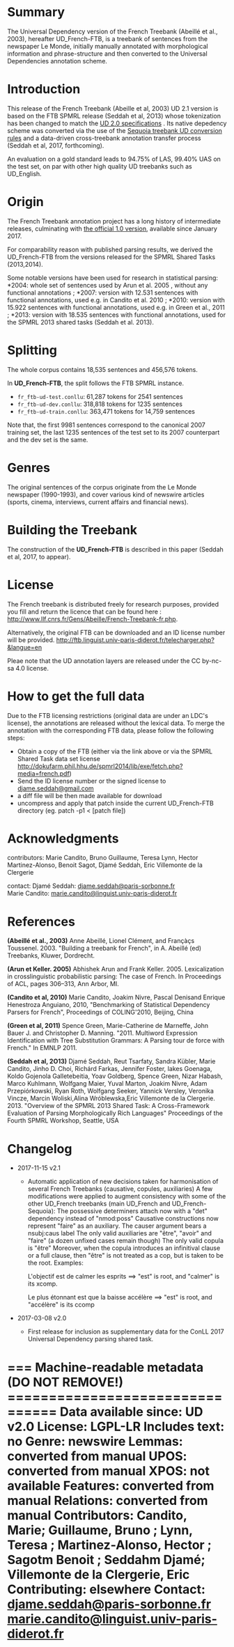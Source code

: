 # Summary
The Universal Dependency version of the French Treebank (Abeillé et al., 2003), hereafter UD_French-FTB, is a treebank of sentences from the newspaper Le Monde, initially manually annotated with morphological information and phrase-structure and then converted to the Universal Dependencies annotation scheme. 

# Introduction
This release of the French Treebank (Abeille et al, 2003) UD 2.1 version is based on the FTB SPMRL release (Seddah et al, 2O13)
whose tokenization has been changed to match the [UD 2.0 specifications](http://universaldependencies.org/u/overview/tokenization.html) . Its native depedency scheme was converted via the use of the [Sequoia treebank UD conversion rules](https://gitlab.inria.fr/grew/SSQ_UD) and a data-driven cross-treebank annotation transfer process (Seddah et al, 2017, forthcoming).

An evaluation on a gold standard leads to 94.75% of LAS, 99.40% UAS on the test set, on par with other high quality UD treebanks such as UD_English.


# Origin
The French Treebank annotation project has a long history of intermediate releases, culminating with [the official 1.0 version](http://ftb.linguist.univ-paris-diderot.fr/index.php?langue=en), available since January 2017.

For comparability reason with published parsing results, we derived the UD_French-FTB from the versions released for the SPMRL Shared Tasks (2013,2014).

Some notable versions have been used for research in  statistical parsing:
*2004: whole set of sentences used by Arun et al. 2005 , without any functional annotations ;
*2007: version with 12.531 sentences with functional annotations, used e.g. in Candito et al. 2010 ;
*2010: version with 15.922 sentences with functional annotations, used e.g. in Green et al., 2011 ;
*2013: version with 18.535 sentences with functional annotations, used for the SPMRL 2013 shared tasks (Seddah et al. 2013).

# Splitting
The whole corpus contains 18,535 sentences and 456,576 tokens.

In **UD_French-FTB**, the split follows the FTB SPMRL instance.
 * `fr_ftb-ud-test.conllu`: 61,287 tokens for 2541 sentences
 * `fr_ftb-ud-dev.conllu`: 318,818 tokens for 1235 sentences
 * `fr_ftb-ud-train.conllu`: 363,471 tokens for 14,759 sentences

Note that, the first 9981 sentences correspond to the canonical 2007 training set,  the last 1235 sentences of the test set to its 2007 counterpart and the dev set is the same.


# Genres
The original sentences of the corpus originate from the Le Monde newspaper (1990-1993), and cover various kind of newswire articles (sports, cinema, interviews, current affairs and financial news).


# Building the Treebank
The construction of the **UD_French-FTB** is described in this paper (Seddah et al, 2017, to appear).

# License
The French treebank is distributed freely for research purposes, provided you fill and return the licence
that can be found here : http://www.llf.cnrs.fr/Gens/Abeille/French-Treebank-fr.php.

Alternatively, the original FTB can be downloaded and an ID license number will be provided.
http://ftb.linguist.univ-paris-diderot.fr/telecharger.php?&langue=en

Pleae note that the UD annotation layers are released under the CC by-nc-sa 4.0 license.

# How to get the full data
Due to the FTB licensing restrictions (original data are under an LDC's license), the annotations are released without the lexical data. To merge the annotation with the corresponding FTB data, please follow the following steps:

- Obtain a copy of the FTB (either via the link above or via the SPMRL Shared Task data set license http://dokufarm.phil.hhu.de/spmrl2014/lib/exe/fetch.php?media=french.pdf)
- Send the ID license number or the signed license to djame.seddah@gmail.com 
- a diff file will be then made available for download
- uncompress and apply that patch inside the current UD_French-FTB directory (eg. patch -p1 < [patch file])


# Acknowledgments

contributors:
Marie Candito, Bruno Guillaume, Teresa Lynn, Hector Martinez-Alonso, Benoit Sagot, Djamé Seddah, Eric Villemonte de la Clergerie

contact: 
Djamé Seddah: djame.seddah@paris-sorbonne.fr  
Marie Candito: marie.candito@linguist.univ-paris-diderot.fr

# References
**(Abeillé et al., 2003)**  Anne Abeillé, Lionel Clément, and Françàçs Toussenel. 2003. "Building a treebank for French", in A. Abeillé (ed) Treebanks, Kluwer, Dordrecht. 

**(Arun et Keller. 2005)** Abhishek Arun and Frank Keller. 2005. Lexicalization in crosslinguistic probabilistic parsing: The case of French. In Proceedings of ACL, pages 306–313, Ann Arbor, MI.

**(Candito et al, 2010)** Marie Candito, Joakim Nivre, Pascal Denisand Enrique Henestroza Anguiano, 2010,  "Benchmarking of Statistical Dependency Parsers for French", Proceedings of COLING'2010, Beijing, China

**(Green et al, 2011)** Spence Green, Marie-Catherine de Marneffe, John Bauer J. and Christopher D. Manning. "2011. Multiword Expression Identification with Tree Substitution Grammars: A Parsing tour de force with French." In EMNLP 2011.

**(Seddah et al, 2O13)** Djamé Seddah, Reut Tsarfaty, Sandra Kübler, Marie Candito, Jinho D. Choi, Richárd Farkas, Jennifer Foster, Iakes Goenaga, Koldo Gojenola Galletebeitia, Yoav Goldberg, Spence Green, Nizar Habash, Marco Kuhlmann, Wolfgang Maier, Yuval Marton, Joakim Nivre, Adam Przepiórkowski, Ryan Roth, Wolfgang Seeker, Yannick Versley, Veronika Vincze, Marcin Woliski,Alina Wróblewska,Eric Villemonte de la Clergerie. 2013. "Overview of the SPMRL 2013 Shared Task: A Cross-Framework Evaluation of Parsing Morphologically Rich Languages" Proceedings of the Fourth SPMRL Workshop, Seattle, USA



# Changelog

* 2017-11-15 v2.1
  * Automatic application of new decisions taken for harmonisation of several French Treebanks (causative, copules, auxiliaries)
  A few modifications were applied to augment consistency with some of the other UD_French treebanks (main UD_French and UD_French-Sequoia):
  The possessive determiners attach now with a "det" dependency instead of "nmod:poss"
  Causative constructions now represent "faire" as an auxiliary.
  The causer argument bears a nsubj:caus label
  The only valid auxiliaries are "être", "avoir" and "faire" (a dozen unfixed cases remain though)
  The only valid copula is "être"
  Moreover, when the copula introduces an infinitival clause or a full clause, then "être" is not treated as a cop, but is taken to be the root.
  Examples:
  
      L'objectif est de calmer les esprits ==>  "est" is root, and "calmer" is its xcomp.
      
      Le plus étonnant est que la baisse accélère ==> "est" is root, and "accélère" is its ccomp
      
* 2017-03-08 v2.0
  * First release for inclusion as supplementary data for the ConLL 2017 Universal Dependency parsing shared task.


=== Machine-readable metadata (DO NOT REMOVE!) ================================
Data available since: UD v2.0
License: LGPL-LR
Includes text: no
Genre: newswire
Lemmas: converted from manual
UPOS: converted from manual
XPOS: not available
Features: converted from manual
Relations: converted from manual
Contributors: Candito, Marie; Guillaume, Bruno ; Lynn, Teresa ; Martinez-Alonso, Hector ; Sagotm Benoit ; Seddahm Djamé;  Villemonte de la Clergerie, Eric
Contributing: elsewhere
Contact: djame.seddah@paris-sorbonne.fr marie.candito@linguist.univ-paris-diderot.fr
===============================================================================